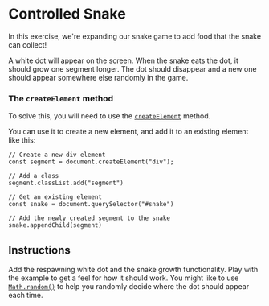 # Controlled Snake

In this exercise, we're expanding our snake game to add food that the snake can collect!

A white dot will appear on the screen. When the snake eats the dot, it should grow one segment longer. The dot should disappear and a new one should appear somewhere else randomly in the game.

### The `createElement` method

To solve this, you will need to use the [`createElement`](https://developer.mozilla.org/en-US/docs/Web/API/Document/createElement) method.

You can use it to create a new element, and add it to an existing element like this:

```
// Create a new div element
const segment = document.createElement("div");

// Add a class
segment.classList.add("segment")

// Get an existing element
const snake = document.querySelector("#snake")

// Add the newly created segment to the snake
snake.appendChild(segment)
```

## Instructions

Add the respawning white dot and the snake growth functionality. Play with the example to get a feel for how it should work. You might like to use [`Math.random()`](https://developer.mozilla.org/en-US/docs/Web/JavaScript/Reference/Global_Objects/Math/random) to help you randomly decide where the dot should appear each time.

